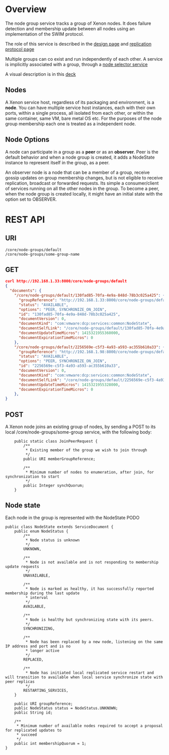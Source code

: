 # Overview
The node group service tracks a group of Xenon nodes. It does failure detection and membership update between all nodes using an implementation of the SWIM protocol. 

The role of this service is described in the [design page](./Design#active-update-replication) and [replication protocol page](./leaderElectionAndReplicationDesignPage)

Multiple groups can co exist and run independently of each other. A service is implicitly associated with a group, through a [node selector service](./NodeSelectorService)

A visual description is in this [deck](https://github.com/vmware/xenon/blob/master/contrib/docs/XenonClustering.pptx)

## Nodes

A Xenon service host, regardless of its packaging and environment, is a **node**. You can have multiple service host instances, each with their own ports, within a single process, all isolated from each other, or within the same container, same VM, bare metal OS etc. For the purposes of the node group membership each one is treated as a independent node.

## Node Options

A node can participate in a group as a **peer** or as an **observer**. Peer is the default behavior and when a node group is created, it adds a NodeState instance to represent itself in the group, as a peer.

An observer node is a node that can be a member of a group, receive gossip updates on group membership changes, but is not eligible to receive replication, broadcast or forwarded requests. Its simple a consumer/client of services running on all the other nodes in the group. To become a peer, when the node group is created locally, it might have an initial state with the option set to OBSERVER.

# REST API

## URI
```
/core/node-groups/default
/core/node-groups/some-group-name

```


## GET
```json
curl http://192.168.1.33:8000/core/node-groups/default
{
  "documents": {
    "/core/node-groups/default/130fad85-70fa-4e9a-848d-78b3c025a425": {
      "groupReference": "http://192.168.1.33:8000/core/node-groups/default",
      "status": "AVAILABLE",
      "options": "PEER, SYNCHRONIZE_ON_JOIN",
      "id": "130fad85-70fa-4e9a-848d-78b3c025a425",
      "documentVersion": 0,
      "documentKind": "com:vmware:dcp:services:common:NodeState",
      "documentSelfLink": "/core/node-groups/default/130fad85-70fa-4e9a-848d-78b3c025a425",
      "documentUpdateTimeMicros": 1415321955360000,
      "documentExpirationTimeMicros": 0
    },
    "/core/node-groups/default/2256569e-c5f3-4a93-a593-ac355b610a33": {
      "groupReference": "http://192.168.1.98:8000/core/node-groups/default", 
      "status": "AVAILABLE",
      "options": "PEER, SYNCHRONIZE_ON_JOIN",
      "id": "2256569e-c5f3-4a93-a593-ac355b610a33",
      "documentVersion": 0,
      "documentKind": "com:vmware:dcp:services:common:NodeState",
      "documentSelfLink": "/core/node-groups/default/2256569e-c5f3-4a93-a593-ac355b610a33",
      "documentUpdateTimeMicros": 1415321955328000,
      "documentExpirationTimeMicros": 0
    },
}
```

## POST

A Xenon node joins an existing group of nodes, by sending a POST to its local /core/node-groups/some-group service, with the following body:

```
    public static class JoinPeerRequest {
        /**
         * Existing member of the group we wish to join through
         */
        public URI memberGroupReference;

        /**
         * Minimum number of nodes to enumeration, after join, for synchronization to start
         */
        public Integer synchQuorum;
    }

```


## Node state

Each node in the group is represented with the NodeState PODO
```
public class NodeState extends ServiceDocument {
    public enum NodeStatus {
        /**
         * Node status is unknown
         */
        UNKNOWN,

        /**
         * Node is not available and is not responding to membership update requests
         */
        UNAVAILABLE,

        /**
         * Node is marked as healthy, it has successfully reported membership during the last update
         * interval
         */
        AVAILABLE,

        /**
         * Node is healthy but synchronizing state with its peers.
         */
        SYNCHRONIZING,

        /**
         * Node has been replaced by a new node, listening on the same IP address and port and is no
         * longer active
         */
        REPLACED,

        /**
         * Node has initiated local replicated service restart and will transition to available when local service synchronize state with peer replicas
         */
        RESTARTING_SERVICES,
    }

    public URI groupReference;
    public NodeStatus status = NodeStatus.UNKNOWN;
    public String id;

    /**
     * Minimum number of available nodes required to accept a proposal for replicated updates to
     * succeed
     */
    public int membershipQuorum = 1;
}
```



